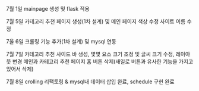 7월 1일 mainpage 생성 및 flask 적용


7월 5일 카테고리 추천 페이지 생성(1차 설계) 및 메인 페이지 색상 수정
        사이트 이름 수정


7울 6일 크롤링 기능 추가(1차 설계) 및 mysql 연동

7월 7일 카테고리 추천 사이드 바 생성, 몇몇 요소 크기 조정 및 글씨 크기 수정, 레이아웃 변경
        메인과 카테고리 추천 페이지 홈 버튼 삭제(새일로 버튼과 유사한 기능을 가지고 있어서 삭제) 

7월 8일 crolling 리팩토링 & mysql내 데이터 삽입 완료, schedule 구현 완료